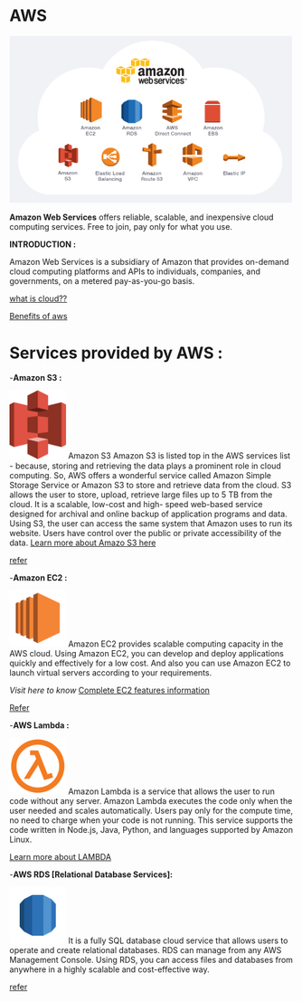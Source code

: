 # AWS                                                
                                                               
                                                               
   <img src="/Images/aws.png" width="500"> 

**Amazon Web Services** offers reliable, scalable, and inexpensive cloud computing services. Free to join, pay only for what you use.

**INTRODUCTION :**

   Amazon Web Services is a subsidiary of Amazon that provides on-demand cloud computing platforms and APIs to individuals,                     companies,   and governments, on a metered pay-as-you-go basis.
   
   [what is cloud??](https://www.tutorialspoint.com/amazon_web_services/amazon_web_services_cloud_computing.htm)
   
   [Benefits of aws](https://aws.amazon.com/application-hosting/benefits/)
      
      
 # Services provided by AWS :
 
-**Amazon S3 :**     
          
<img src="/Images/aws-s3.png" width="100"> Amazon S3 Amazon S3 is listed top in the AWS services list - because, storing and retrieving     the data plays a prominent role in    cloud computing. So, AWS offers a wonderful service called Amazon Simple Storage Service or       Amazon S3 to store and retrieve data from     the cloud. S3 allows the user to store, upload, retrieve large files up to 5 TB from      the cloud. It is a scalable, low-cost and high-        speed web-based service designed for archival and online backup of              application programs and data. Using S3, the user can access the        same      system that Amazon uses to run its website. Users    have control over the public or private accessibility of the data.
                            [Learn more about Amazo S3 here](https://aws.amazon.com/s3/)
                            
  [refer](https://github.com/sayyuu-14/Sanyukta032/blob/Sanyukta-032/AWS/S3.md)
                                                       
            
-**Amazon EC2 :**    

 
   <img src="/Images/aws-ec2.png" width="100"> Amazon EC2 provides scalable computing capacity in the AWS cloud. Using Amazon EC2, you      can develop and deploy applications quickly and effectively for a low cost. And also you can use Amazon EC2 to launch virtual         servers according to your requirements.
             
          
   *Visit here to know* [Complete EC2 features information](https://aws.amazon.com/ec2/features/)
   
   [Refer](https://github.com/sayyuu-14/Sanyukta032/blob/Sanyukta-032/AWS/EC2.md)
                                      
                                      
-**AWS Lambda :**

<img src="/Images/aws-lambda.png" width="100"> Amazon Lambda is a service that allows the user to run code without any server. Amazon       Lambda executes the code only when  the user needed and scales automatically. Users pay only for the compute time, no need to charge    when your code is not running. This   service supports the code written in Node.js, Java, Python, and languages supported by Amazon   Linux.
        

                                        
   [Learn more about LAMBDA](https://aws.amazon.com/lambda/features/)
   
   
   
   -**AWS RDS [Relational Database Services]:**
   
   <img src="/Images/aws-rds.png" width="100"> It is a fully SQL database cloud service that allows users to operate and create             relational databases. RDS can manage from any AWS Management Console. Using RDS, you can access files and databases from anywhere in   a highly scalable and cost-effective way.
    
 
  [refer](https://github.com/sayyuu-14/Sanyukta032/blob/Sanyukta-032/AWS/RDS.md)
                                        
                                        
                                        
